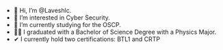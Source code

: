 - 👋 Hi, I’m @Laveshlc.
- 👀 I’m interested in Cyber Security.
- 🌱 I’m currently studying for the OSCP.
- 👨‍🎓 I graduated with a Bachelor of Science Degree with a Physics Major. 
-  ✔ I currently hold two certifications: BTL1 and CRTP

<!---
Laveshlc/Laveshlc is a ✨ special ✨ repository because its `README.md` (this file) appears on your GitHub profile.
You can click the Preview link to take a look at your changes.
--->
